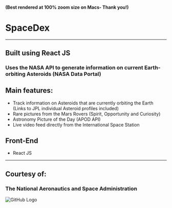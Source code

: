 #### (Best rendered at 100% zoom size on Macs- Thank you!)

# SpaceDex
---
## Built using React JS

### Uses the NASA API to generate information on current Earth-orbiting Asteroids (NASA Data Portal)

## Main features:
- Track information on Asteroids that are currently orbiting the Earth (Links to JPL individual Asteroid profiles included)
- Rare pictures from the Mars Rovers (Spirit, Opportunity and Curiosity)
- Astronomy Picture of the Day (APOD API)
- Live video feed directly from the International Space Station

## Front-End
- React JS

---
## Courtesy of:
### The National Aeronautics and Space Administration

![GitHub Logo](http://seeklogo.com/images/N/NASA-logo-9411797223-seeklogo.com.gif)


